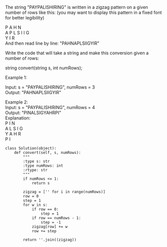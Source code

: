 The string "PAYPALISHIRING" is written in a zigzag pattern on a given number of rows like this: (you may want to display this pattern in a fixed font for better legibility)  

P   A   H   N  
A P L S I I G  
Y   I   R  
And then read line by line: "PAHNAPLSIIGYIR"  

Write the code that will take a string and make this conversion given a number of rows:  

string convert(string s, int numRows);  
  

Example 1:  

Input: s = "PAYPALISHIRING", numRows = 3  
Output: "PAHNAPLSIIGYIR"  

Example 2:  
Input: s = "PAYPALISHIRING", numRows = 4  
Output: "PINALSIGYAHRPI"  
Explanation:  
P     I    N  
A   L S  I G  
Y A   H R  
P     I  

```
class Solution(object):
    def convert(self, s, numRows):
        """
        :type s: str
        :type numRows: int
        :rtype: str
        """
        if numRows <= 1:
            return s
        
        zigzag = ['' for i in range(numRows)]
        row = 0
        step = 1
        for w in s:
            if row == 0:
                step = 1
            if row == numRows - 1:
                step = -1
            zigzag[row] += w
            row += step
        
        return ''.join((zigzag))
```
